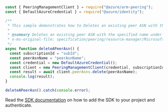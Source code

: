 ```javascript
const { PeeringManagementClient } = require("@azure/arm-peering");
const { DefaultAzureCredential } = require("@azure/identity");

/**
 * This sample demonstrates how to Deletes an existing peer ASN with the specified name under the given subscription.
 *
 * @summary Deletes an existing peer ASN with the specified name under the given subscription.
 * x-ms-original-file: specification/peering/resource-manager/Microsoft.Peering/stable/2021-06-01/examples/DeletePeerAsn.json
 */
async function deleteAPeerAsn() {
  const subscriptionId = "subId";
  const peerAsnName = "peerAsnName";
  const credential = new DefaultAzureCredential();
  const client = new PeeringManagementClient(credential, subscriptionId);
  const result = await client.peerAsns.delete(peerAsnName);
  console.log(result);
}

deleteAPeerAsn().catch(console.error);
```

Read the [SDK documentation](https://github.com/Azure/azure-sdk-for-js/blob/%40azure%2Farm-peering_2.0.1/sdk/peering/arm-peering/README.md) on how to add the SDK to your project and authenticate.
